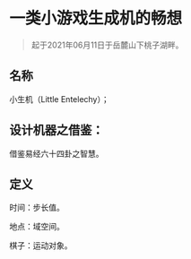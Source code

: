 


# 一类小游戏生成机的畅想


> 起于2021年06月11日于岳麓山下桃子湖畔。

## 名称

小生机（Little Entelechy）；



## 设计机器之借鉴：

借鉴易经六十四卦之智慧。


## 定义

时间：步长值。

地点：域空间。

棋子：运动对象。
